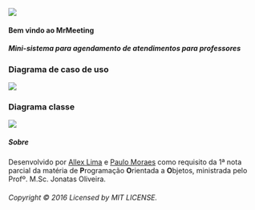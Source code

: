 ![](https://github.com/pauloigormoraes/MrMeeting/blob/master/imgs/mre.png?raw=true)

#### Bem vindo ao MrMeeting
##### Mini-sistema para agendamento de atendimentos para professores
 
### Diagrama de caso de uso

![](https://github.com/pauloigormoraes/MrMeeting/blob/master/MrMeetingDiagrams/MrMeetingUseCase.png?raw=true)

### Diagrama classe

![](https://github.com/pauloigormoraes/MrMeeting/blob/master/MrMeetingDiagrams/MrMeetingClassDiagram.png?raw=true)


##### Sobre

Desenvolvido por [Allex Lima](http://allexlima.com) e [Paulo Moraes](http://moraespaulo.com) como requisito da 1ª nota parcial da matéria de **P**rogramação **O**rientada a **O**bjetos, ministrada pelo Profº. M.Sc. Jonatas Oliveira.
###### Copyright © 2016 Licensed by MIT LICENSE.